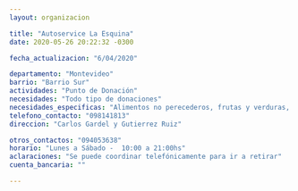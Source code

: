 ```yaml
---
layout: organizacion

title: "Autoservice La Esquina"
date: 2020-05-26 20:22:32 -0300

fecha_actualizacion: "6/04/2020"

departamento: "Montevideo"
barrio: "Barrio Sur"
actividades: "Punto de Donación"
necesidades: "Todo tipo de donaciones"
necesidades_especificas: "Alimentos no perecederos, frutas y verduras, carne, productos sanitarios (tapabocas, guantes, alcohol en gel, detergente,etc), recipientes o tuppers"
telefono_contacto: "098141813"
direccion: "Carlos Gardel y Gutierrez Ruiz"

otros_contactos: "094053638"
horario: "Lunes a Sábado -  10:00 a 21:00hs"
aclaraciones: "Se puede coordinar telefónicamente para ir a retirar"
cuenta_bancaria: ""

---
```

